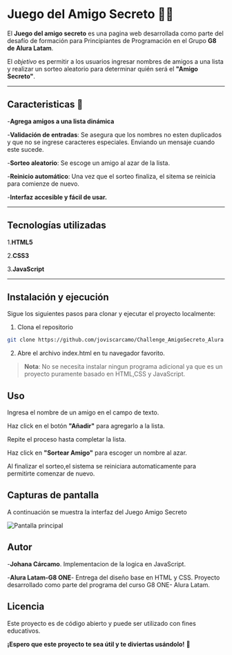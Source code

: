 # Juego del Amigo Secreto 🎁🎉

  El **Juego del amigo secreto** es una pagina web desarrollada como parte del desafío de formación para Principiantes de Programación en el Grupo **G8 de Alura Latam**.
  
  El _objetivo_ es permitir a los usuarios ingresar nombres de amigos a una lista y realizar un sorteo aleatorio para determinar quién será el **"Amigo Secreto"**.

---

## Caracteristicas 🚀

-**Agrega amigos a una lista dinámica**

-**Validación de entradas**: Se asegura que los nombres no esten duplicados y que no se ingrese caracteres especiales. Enviando un mensaje cuando este sucede.

-**Sorteo aleatorio**: Se escoge un amigo al azar de la lista.

-**Reinicio automático**: Una vez que el sorteo finaliza, el sitema se reinicia para comienze de nuevo.

-**Interfaz accesible y fácil de usar.**

---
## Tecnologías utilizadas 

1.**HTML5**

2.**CSS3**

3.**JavaScript**

---

## Instalación y ejecución

Sigue los siguientes pasos para clonar y ejecutar el proyecto localmente:

1. Clona el repositorio

```bash
git clone https://github.com/joviscarcamo/Challenge_AmigoSecreto_Alura.git
```

2. Abre el archivo index.html en tu navegador favorito.

>**Nota**: No se necesita instalar ningun programa adicional ya que es un proyecto puramente basado en HTML,CSS y JavaScript.
 
## Uso

Ingresa el nombre de un amigo en el campo de texto.

Haz click en el botón **"Añadir"** para agregarlo a la lista.

Repite el proceso hasta completar la lista.

Haz click en **"Sortear Amigo"** para escoger un nombre al azar.

Al finalizar el sorteo,el sistema se reiniciara automaticamente para permitirte comenzar de nuevo.

## Capturas de pantalla

A continuación se muestra la interfaz del Juego Amigo Secreto

![Pantalla principal](assets/Paginainicio.png)


## Autor

-**Johana Cárcamo**. Implementacion de la logica en JavaScript.

-**Alura Latam-G8 ONE**- Entrega del diseño base en HTML y CSS.
Proyecto desarrollado como parte del programa del curso G8 ONE- Alura Latam.

## Licencia

Este proyecto es de código abierto y puede ser utilizado con fines educativos.

**¡Espero que este proyecto te sea útil y te diviertas usándolo!** 🎉


